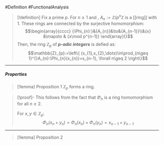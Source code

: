 #Definition #FunctionalAnalysis

> [!definition] 
> Fix a prime $p$. For $n\geq 1$ and , $A_{n}:= \mathbb{Z} / p^n\mathbb{Z}$ is a [[ring]] with $1$. These rings are connected by the surjective homomorphism: $$\begin{array}{cccc} {\Phi_{n}:}&{A_{n}}&\to&{A_{n-1}}\\&{x} &\mapsto & {x\mod p^{n-1}} \end{array}{}$$Then, the ring $\mathbb{Z}_{p}$ of ***$p$-adic integers*** is defied as: $$\mathbb{Z}_{p}:=\left\{  (x_{1},x_{2},\dots)\in\prod_{n\geq 1}^{}A_{n}:\Phi_{n}(x_{n})=x_{n-1}, \forall n\geq 2  \right\}$$
---
##### Properties
> [!lemma] Proposition 1
> $\mathbb{Z}_{p}$ forms a ring. 

> [!proof]-
> This follows from the fact that $\Phi_{n}$ is a ring homomorphism for all $n\geq 2$. 
> 
> For $x,y\in \mathbb{Z}_{p}$: $$\Phi_{n}(x_{n}+y_{n})=\Phi_{n}(x_{n})+\Phi_{n}(y_{n})=x_{n-1}+y_{n-1}$$
---
> [!lemma] Proposition 2
> 